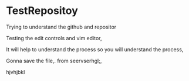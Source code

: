 # TestRepositoy
Trying to understand the github and repositor   


Testing the edit controls and vim editor, 


It will help to understand the process so you will understand the process,



Gonna save the file,. 
from seervserhgl;,


hjvhjbkl
